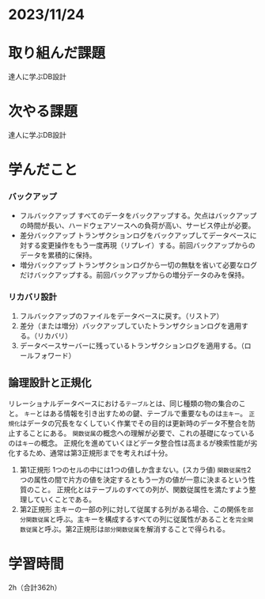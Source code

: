 # 2023/11/24
# 取り組んだ課題
達人に学ぶDB設計
  
# 次やる課題
達人に学ぶDB設計

# 学んだこと
### バックアップ
* フルバックアップ
すべてのデータをバックアップする。欠点はバックアップの時間が長い、ハードウェアソースへの負荷が高い、サービス停止が必要。
* 差分バックアップ
トランザクションログをバックアップしてデータベースに対する変更操作をもう一度再現（リプレイ）する。前回バックアップからのデータを累積的に保持。
* 増分バックアップ
トランザクションログから一切の無駄を省いて必要なログだけバックアップする。前回バックアップからの増分データのみを保持。
### リカバリ設計
1. フルバックアップのファイルをデータベースに戻す。（リストア）
1. 差分（または増分）バックアップしていたトランザクションログを適用する。（リカバリ）
1. データベースサーバーに残っているトランザクションログを適用する。（ロールフォワード）
## 論理設計と正規化
リレーショナルデータベースにおける`テーブル`とは、同じ種類の物の集合のこと。
`キー`とはある情報を引き出すための鍵、テーブルで重要なものは`主キー`。
`正規化`はデータの冗長をなくしていく作業でその目的は更新時のデータ不整合を防止することにある。
`関数従属`の概念への理解が必要で、これの基礎になっているのは`キー`の概念。
正規化を進めていくほどデータ整合性は高まるが検索性能が劣化するため、通常は第3正規形までを考えれば十分。
1. 第1正規形
1つのセルの中には1つの値しか含まない。(スカラ値)
`関数従属性`2つの属性の間で片方の値を決定するともう一方の値が一意に決まるという性質のこと。
正規化とはテーブルのすべての列が、関数従属性を満たすよう整理していくことである。
1. 第2正規形
主キーの一部の列に対して従属する列がある場合、この関係を`部分関数従属`と呼ぶ。主キーを構成するすべての列に従属性があることを`完全関数従属`と呼ぶ。第2正規形は`部分関数従属`を解消することで得られる。


# 学習時間
2h（合計362h）
